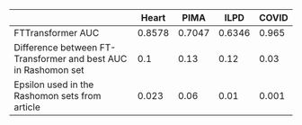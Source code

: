 |  | Heart  | PIMA  | ILPD  | COVID  |
|---|---|---|---|---|
|FTTransformer AUC | 0.8578  | 0.7047  | 0.6346  |0.965
|Difference between FT-Transformer and best AUC in Rashomon set   | 0.1 | 0.13 | 0.12 | 0.03 |
| Epsilon used in the Rashomon sets from article  | 0.023 | 0.06 | 0.01 | 0.001 |

